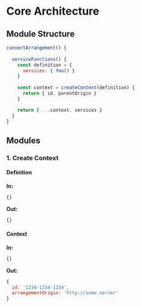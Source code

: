 # Core Architecture

## Module Structure

```javascript
connectArrangement() {
  
  serviceFunctions() {
    const definition = {
      services: { foo() }
    }
    
    const context = createContext(definition) {
      return { id, parentOrigin }
    }

    return { ...context, services }
  }
}
```


##  Modules

### 1. Create Context

#### Definition

**In:**
```javascript
{}
```

**Out:**
```javascript
{}
```


#### Context

**In:**
```javascript
{}
```

**Out:**
```javascript
{
  id: '1234-1234-1234',
  arrangementOrigin: 'http://some.server'
}
```



